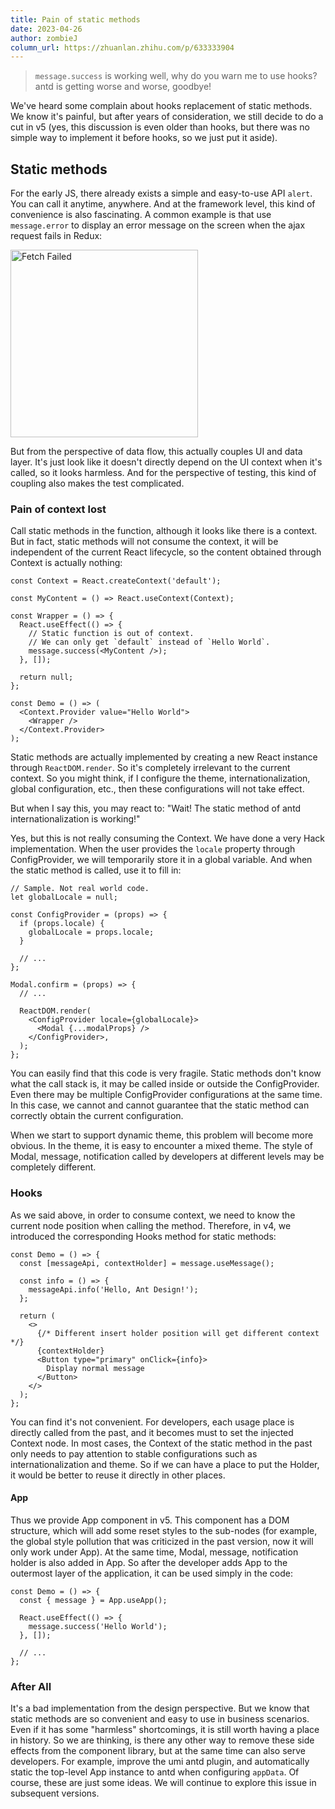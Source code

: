 ```yaml
---
title: Pain of static methods
date: 2023-04-26
author: zombieJ
column_url: https://zhuanlan.zhihu.com/p/633333904
---
```


> `message.success` is working well, why do you warn me to use hooks? antd is getting worse and worse, goodbye!

We've heard some complain about hooks replacement of static methods. We know it's painful, but after years of consideration, we still decide to do a cut in v5 (yes, this discussion is even older than hooks, but there was no simple way to implement it before hooks, so we just put it aside).

## Static methods

For the early JS, there already exists a simple and easy-to-use API `alert`. You can call it anytime, anywhere. And at the framework level, this kind of convenience is also fascinating. A common example is that use `message.error` to display an error message on the screen when the ajax request fails in Redux:

<img width="300" alt="Fetch Failed" src="https://user-images.githubusercontent.com/5378891/234574678-44b12d00-9318-4ff9-b234-08129c82fc78.png" />

But from the perspective of data flow, this actually couples UI and data layer. It's just look like it doesn't directly depend on the UI context when it's called, so it looks harmless. And for the perspective of testing, this kind of coupling also makes the test complicated.

### Pain of context lost

Call static methods in the function, although it looks like there is a context. But in fact, static methods will not consume the context, it will be independent of the current React lifecycle, so the content obtained through Context is actually nothing:

```tsx
const Context = React.createContext('default');

const MyContent = () => React.useContext(Context);

const Wrapper = () => {
  React.useEffect(() => {
    // Static function is out of context.
    // We can only get `default` instead of `Hello World`.
    message.success(<MyContent />);
  }, []);

  return null;
};

const Demo = () => (
  <Context.Provider value="Hello World">
    <Wrapper />
  </Context.Provider>
);
```

Static methods are actually implemented by creating a new React instance through `ReactDOM.render`. So it's completely irrelevant to the current context. So you might think, if I configure the theme, internationalization, global configuration, etc., then these configurations will not take effect.

But when I say this, you may react to: "Wait! The static method of antd internationalization is working!"

Yes, but this is not really consuming the Context. We have done a very Hack implementation. When the user provides the `locale` property through ConfigProvider, we will temporarily store it in a global variable. And when the static method is called, use it to fill in:

```tsx
// Sample. Not real world code.
let globalLocale = null;

const ConfigProvider = (props) => {
  if (props.locale) {
    globalLocale = props.locale;
  }

  // ...
};

Modal.confirm = (props) => {
  // ...

  ReactDOM.render(
    <ConfigProvider locale={globalLocale}>
      <Modal {...modalProps} />
    </ConfigProvider>,
  );
};
```

You can easily find that this code is very fragile. Static methods don't know what the call stack is, it may be called inside or outside the ConfigProvider. Even there may be multiple ConfigProvider configurations at the same time. In this case, we cannot and cannot guarantee that the static method can correctly obtain the current configuration.

When we start to support dynamic theme, this problem will become more obvious. In the theme, it is easy to encounter a mixed theme. The style of Modal, message, notification called by developers at different levels may be completely different.

### Hooks

As we said above, in order to consume context, we need to know the current node position when calling the method. Therefore, in v4, we introduced the corresponding Hooks method for static methods:

```tsx
const Demo = () => {
  const [messageApi, contextHolder] = message.useMessage();

  const info = () => {
    messageApi.info('Hello, Ant Design!');
  };

  return (
    <>
      {/* Different insert holder position will get different context */}
      {contextHolder}
      <Button type="primary" onClick={info}>
        Display normal message
      </Button>
    </>
  );
};
```

You can find it's not convenient. For developers, each usage place is directly called from the past, and it becomes must to set the injected Context node. In most cases, the Context of the static method in the past only needs to pay attention to stable configurations such as internationalization and theme. So if we can have a place to put the Holder, it would be better to reuse it directly in other places.

#### App

Thus we provide App component in v5. This component has a DOM structure, which will add some reset styles to the sub-nodes (for example, the global style pollution that was criticized in the past version, now it will only work under App). At the same time, Modal, message, notification holder is also added in App. So after the developer adds App to the outermost layer of the application, it can be used simply in the code:

```tsx
const Demo = () => {
  const { message } = App.useApp();

  React.useEffect(() => {
    message.success('Hello World');
  }, []);

  // ...
};
```

### After All

It's a bad implementation from the design perspective. But we know that static methods are so convenient and easy to use in business scenarios. Even if it has some "harmless" shortcomings, it is still worth having a place in history. So we are thinking, is there any other way to remove these side effects from the component library, but at the same time can also serve developers. For example, improve the umi antd plugin, and automatically static the top-level App instance to antd when configuring `appData`. Of course, these are just some ideas. We will continue to explore this issue in subsequent versions.
